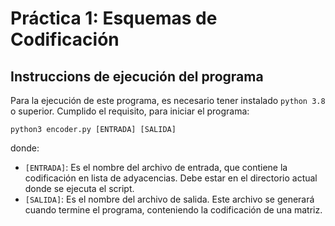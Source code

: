 # Práctica 1: Esquemas de Codificación

## Instruccions de ejecución del programa

Para la ejecución de este programa, es necesario tener instalado `python 3.8` o superior. Cumplido el requisito, para iniciar el programa:

```
python3 encoder.py [ENTRADA] [SALIDA]
```

donde:
- `[ENTRADA]`: Es el nombre del archivo de entrada, que contiene la codificación en lista de adyacencias. Debe estar en el directorio actual donde se ejecuta el script.
- `[SALIDA]`: Es el nombre del archivo de salida. Este archivo se generará cuando termine el programa, conteniendo la codificación de una matriz.
